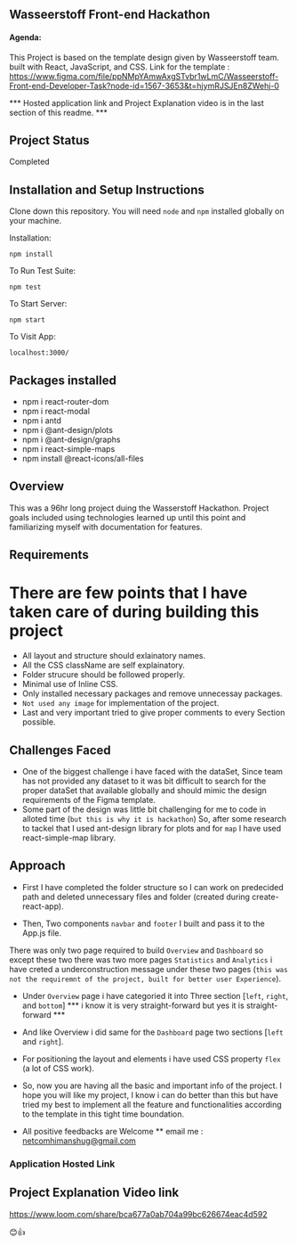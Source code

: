 ## Wasseerstoff Front-end Hackathon

#### Agenda:

This Project is based on the template design given by Wasseerstoff team. built with React, JavaScript, and CSS.
Link for the template : https://www.figma.com/file/ppNMpYAmwAxgSTvbr1wLmC/Wasseerstoff-Front-end-Developer-Task?node-id=1567-3653&t=hjymRJSJEn8ZWehj-0

*** Hosted application link and Project Explanation video is in the last section of this readme. ***

## Project Status
Completed 

## Installation and Setup Instructions

Clone down this repository. You will need `node` and `npm` installed globally on your machine.  

Installation:

`npm install`  

To Run Test Suite:  

`npm test`  

To Start Server:

`npm start`  

To Visit App:

`localhost:3000/`  


## Packages installed
- npm i react-router-dom
- npm i react-modal
- npm i antd
- npm i @ant-design/plots  
- npm i @ant-design/graphs
- npm i react-simple-maps
- npm install @react-icons/all-files


## Overview
  
This was a 96hr long project duing the Wasserstoff Hackathon. Project goals included using technologies learned up until this point and familiarizing myself with documentation for features. 

## Requirements

# There are few points that I have taken care of during building this project
- All layout and structure should exlainatory names.
- All the CSS className are self explainatory.
- Folder strucure should be followed properly.
- Minimal use of Inline CSS.
- Only installed necessary packages and remove unnecessay packages.
- `Not used any image` for implementation of the project.
- Last and very important tried to give proper comments to every Section possible.

## Challenges Faced

- One of the biggest challenge i have faced with the dataSet, Since team has not provided any dataset to it was bit difficult to search for the proper dataSet that available globally and should mimic the design requirements of the Figma template.
- Some part of the design was little bit challenging for me to code in alloted time (`but this is why it is hackathon`) So, after some research to tackel that I used ant-design library for plots and for `map` I have used react-simple-map library.


## Approach
- First I have completed the folder structure so I can work on predecided path and deleted unnecessary files and folder (created during create-react-app).

- Then, Two components `navbar` and `footer` I built and pass it to the App.js file. 

 There was only two page required to build `Overview` and `Dashboard` so except these two there was two more pages `Statistics` and `Analytics` i have creted a underconstruction message under these two pages (`this was not the requiremnt of the project, built for better user Experience`).

- Under `Overview` page i have categoried it into Three section [`left`, `right`, and `bottom`] *** i know it is very straight-forward but yes it is straight-forward ***

- And like Overview i did same for the `Dashboard` page two sections [`left` and `right`].

- For positioning the layout and elements i have used CSS property `flex` (a lot of CSS work).

- So, now you are having all the basic and important info of the project. I hope you will like my project, I know i can do better than this but have tried my best to implement all the feature and functionalities according to the template in this tight time boundation.
- All positive feedbacks are Welcome ** email me : netcomhimanshug@gmail.com



### Application Hosted Link



## Project Explanation Video link

https://www.loom.com/share/bca677a0ab704a99bc626674eac4d592



😊👍

